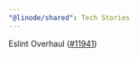 ```yaml
---
"@linode/shared": Tech Stories
---
```


Eslint Overhaul ([#11941](https://github.com/linode/manager/pull/11941))
